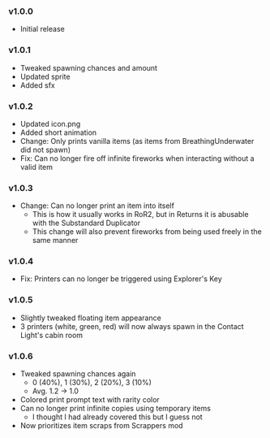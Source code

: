### v1.0.0
* Initial release

### v1.0.1
* Tweaked spawning chances and amount
* Updated sprite
* Added sfx

### v1.0.2
* Updated icon.png
* Added short animation
* Change: Only prints vanilla items (as items from BreathingUnderwater did not spawn)
* Fix: Can no longer fire off infinite fireworks when interacting without a valid item

### v1.0.3
* Change: Can no longer print an item into itself
    * This is how it usually works in RoR2, but in Returns it is abusable with the Substandard Duplicator
    * This change will also prevent fireworks from being used freely in the same manner

### v1.0.4
* Fix: Printers can no longer be triggered using Explorer's Key

### v1.0.5
* Slightly tweaked floating item appearance
* 3 printers (white, green, red) will now always spawn in the Contact Light's cabin room

### v1.0.6
* Tweaked spawning chances again
    * 0 (40%), 1 (30%), 2 (20%), 3 (10%)
    * Avg.  1.2 -> 1.0
* Colored print prompt text with rarity color
* Can no longer print infinite copies using temporary items
    * I thought I had already covered this but I guess not
* Now prioritizes item scraps from Scrappers mod
